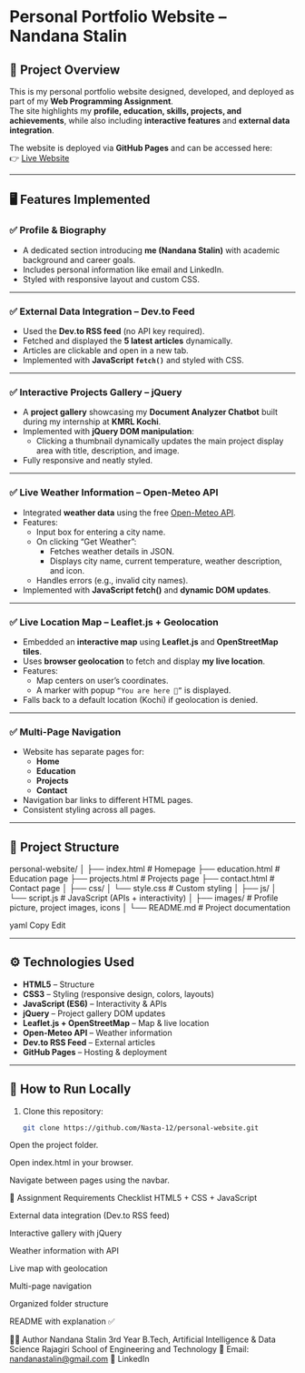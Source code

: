 # Personal Portfolio Website – Nandana Stalin

## 📌 Project Overview
This is my personal portfolio website designed, developed, and deployed as part of my **Web Programming Assignment**.  
The site highlights my **profile, education, skills, projects, and achievements**, while also including **interactive features** and **external data integration**.

The website is deployed via **GitHub Pages** and can be accessed here:  
👉 [Live Website](https://nasta-12.github.io/personal-website/)

---

## 🖥️ Features Implemented

### ✅ Profile & Biography
- A dedicated section introducing **me (Nandana Stalin)** with academic background and career goals.
- Includes personal information like email and LinkedIn.
- Styled with responsive layout and custom CSS.

---

### ✅ External Data Integration – **Dev.to Feed**
- Used the **Dev.to RSS feed** (no API key required).
- Fetched and displayed the **5 latest articles** dynamically.
- Articles are clickable and open in a new tab.
- Implemented with **JavaScript `fetch()`** and styled with CSS.

---

### ✅ Interactive Projects Gallery – **jQuery**
- A **project gallery** showcasing my **Document Analyzer Chatbot** built during my internship at **KMRL Kochi**.
- Implemented with **jQuery DOM manipulation**:
  - Clicking a thumbnail dynamically updates the main project display area with title, description, and image.
- Fully responsive and neatly styled.

---

### ✅ Live Weather Information – **Open-Meteo API**
- Integrated **weather data** using the free [Open-Meteo API](https://open-meteo.com/).  
- Features:
  - Input box for entering a city name.
  - On clicking “Get Weather”:
    - Fetches weather details in JSON.
    - Displays city name, current temperature, weather description, and icon.
  - Handles errors (e.g., invalid city names).
- Implemented with **JavaScript fetch()** and **dynamic DOM updates**.

---

### ✅ Live Location Map – **Leaflet.js + Geolocation**
- Embedded an **interactive map** using **Leaflet.js** and **OpenStreetMap tiles**.
- Uses **browser geolocation** to fetch and display **my live location**.
- Features:
  - Map centers on user’s coordinates.
  - A marker with popup `“You are here 📍”` is displayed.
- Falls back to a default location (Kochi) if geolocation is denied.

---

### ✅ Multi-Page Navigation
- Website has separate pages for:
  - **Home**
  - **Education**
  - **Projects**
  - **Contact**
- Navigation bar links to different HTML pages.
- Consistent styling across all pages.

---

## 📂 Project Structure
personal-website/
│
├── index.html # Homepage
├── education.html # Education page
├── projects.html # Projects page
├── contact.html # Contact page
│
├── css/
│ └── style.css # Custom styling
│
├── js/
│ └── script.js # JavaScript (APIs + interactivity)
│
├── images/ # Profile picture, project images, icons
│
└── README.md # Project documentation

yaml
Copy
Edit

---

## ⚙️ Technologies Used
- **HTML5** – Structure
- **CSS3** – Styling (responsive design, colors, layouts)
- **JavaScript (ES6)** – Interactivity & APIs
- **jQuery** – Project gallery DOM updates
- **Leaflet.js + OpenStreetMap** – Map & live location
- **Open-Meteo API** – Weather information
- **Dev.to RSS Feed** – External articles
- **GitHub Pages** – Hosting & deployment

---

## 🚀 How to Run Locally
1. Clone this repository:
   ```bash
   git clone https://github.com/Nasta-12/personal-website.git
Open the project folder.

Open index.html in your browser.

Navigate between pages using the navbar.

📌 Assignment Requirements Checklist
 HTML5 + CSS + JavaScript

 External data integration (Dev.to RSS feed)

 Interactive gallery with jQuery

 Weather information with API

 Live map with geolocation

 Multi-page navigation

 Organized folder structure

 README with explanation ✅

👩‍💻 Author
Nandana Stalin
3rd Year B.Tech, Artificial Intelligence & Data Science
Rajagiri School of Engineering and Technology
📧 Email: nandanastalin@gmail.com
🔗 LinkedIn
